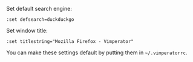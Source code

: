 <!-- 
.. title: Configure Vimperator
.. slug: configure-vimperator
.. date: 2013-04-17T00:00:00+02:00
.. tags: archlinux, firefox, vimperator
.. link: 
.. description: 
.. type: text
-->

Set default search engine:

```
:set defsearch=duckduckgo
```

Set window title:

```
:set titlestring="Mozilla Firefox - Vimperator"
```

You can make these settings default by putting them in `~/.vimperatorrc`.
